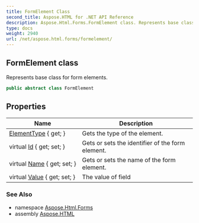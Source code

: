 ```yaml
---
title: FormElement Class
second_title: Aspose.HTML for .NET API Reference
description: Aspose.Html.Forms.FormElement class. Represents base class for form elements
type: docs
weight: 2940
url: /net/aspose.html.forms/formelement/
---
```

## FormElement class

Represents base class for form elements.

```csharp
public abstract class FormElement
```

## Properties

| Name | Description |
| --- | --- |
| [ElementType](../../aspose.html.forms/formelement/elementtype/) { get; } | Gets the type of the element. |
| virtual [Id](../../aspose.html.forms/formelement/id/) { get; set; } | Gets or sets the identifier of the form element. |
| virtual [Name](../../aspose.html.forms/formelement/name/) { get; set; } | Gets or sets the name of the form element. |
| virtual [Value](../../aspose.html.forms/formelement/value/) { get; set; } | The value of field |

### See Also

* namespace [Aspose.Html.Forms](../../aspose.html.forms/)
* assembly [Aspose.HTML](../../)
